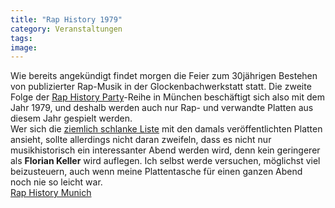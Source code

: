 ```yaml
---
title: "Rap History 1979"
category: Veranstaltungen
tags: 
image: 
---
```


Wie bereits angekündigt findet morgen die Feier zum 30jährigen Bestehen von publizierter Rap-Musik in der Glockenbachwerkstatt statt. Die zweite Folge der [Rap History Party](http://www.facebook.com/event.php?eid=194124445689)-Reihe in München beschäftigt sich also mit dem Jahr 1979, und deshalb werden auch nur Rap- und verwandte Platten aus diesem Jahr gespielt werden.  
Wer sich die [ziemlich schlanke Liste](http://www.raphistory.net/database?inc=records&year=1979) mit den damals veröffentlichten Platten ansieht, sollte allerdings nicht daran zweifeln, dass es nicht nur musikhistorisch ein interessanter Abend werden wird, denn kein geringerer als **Florian Keller** wird auflegen. Ich selbst werde versuchen, möglichst viel beizusteuern, auch wenn meine Plattentasche für einen ganzen Abend noch nie so leicht war.  
[Rap History Munich](http://www.raphistorymunich.de/)